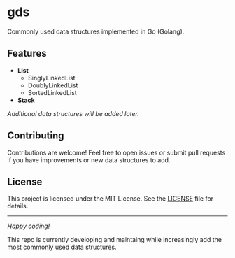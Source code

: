 # gds

Commonly used data structures implemented in Go (Golang).

## Features

- **List**
    - SinglyLinkedList
    - DoublyLinkedList
    - SortedLinkedList
- **Stack**

*Additional data structures will be added later.*

## Contributing

Contributions are welcome! Feel free to open issues or submit pull requests if you have improvements or new data structures to add.

## License

This project is licensed under the MIT License. See the [LICENSE](LICENSE) file for details.

---

*Happy coding!*

This repo is currently developing and maintaing while increasingly add the most commonly used data structures.
